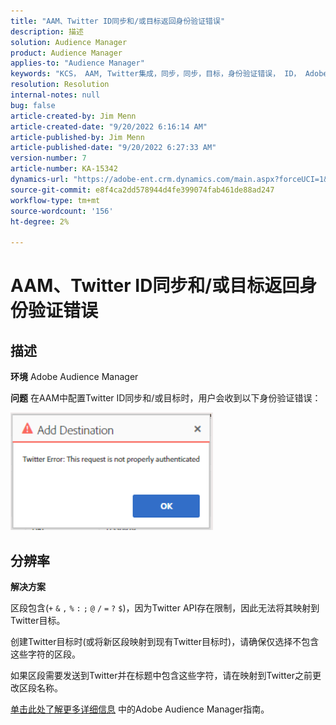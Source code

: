 ```yaml
---
title: "AAM、Twitter ID同步和/或目标返回身份验证错误"
description: 描述
solution: Audience Manager
product: Audience Manager
applies-to: "Audience Manager"
keywords: "KCS， AAM, Twitter集成，同步，同步，目标，身份验证错误， ID， Adobe Audience Manager"
resolution: Resolution
internal-notes: null
bug: false
article-created-by: Jim Menn
article-created-date: "9/20/2022 6:16:14 AM"
article-published-by: Jim Menn
article-published-date: "9/20/2022 6:27:33 AM"
version-number: 7
article-number: KA-15342
dynamics-url: "https://adobe-ent.crm.dynamics.com/main.aspx?forceUCI=1&pagetype=entityrecord&etn=knowledgearticle&id=dddc48b9-ab38-ed11-9db1-0022480866ad"
source-git-commit: e8f4ca2dd578944d4fe399074fab461de88ad247
workflow-type: tm+mt
source-wordcount: '156'
ht-degree: 2%

---
```


# AAM、Twitter ID同步和/或目标返回身份验证错误

## 描述


<b>环境</b>
Adobe Audience Manager

<b>问题</b>
在AAM中配置Twitter ID同步和/或目标时，用户会收到以下身份验证错误：

![](assets/___dedc48b9-ab38-ed11-9db1-0022480866ad___.png)


## 分辨率


<b>解决方案</b>

区段包含(`+` `&` `,` `%` `:` `;` `@` `/` `=` `?` `$`)，因为Twitter API存在限制，因此无法将其映射到Twitter目标。

创建Twitter目标时(或将新区段映射到现有Twitter目标时)，请确保仅选择不包含这些字符的区段。

如果区段需要发送到Twitter并在标题中包含这些字符，请在映射到Twitter之前更改区段名称。

[单击此处了解更多详细信息](https://experienceleague.adobe.com/docs/audience-manager/user-guide/features/destinations/device-based/twitter-tailored-audiences.html?lang=en#segment-mapping-considerations) 中的Adobe Audience Manager指南。
